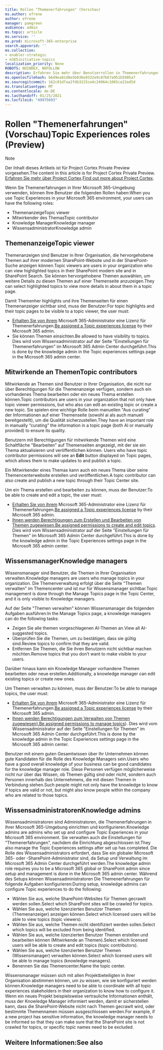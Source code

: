 ```yaml
---
title: Rollen "Themenerfahrungen" (Vorschau)
ms.author: efrene
author: efrene
manager: pamgreen
audience: admin
ms.topic: article
ms.service: ''
ms.prod: microsoft-365-enterprise
search.appverid: ''
ms.collection:
- enabler-strategic
- m365initiative-topics
localization_priority: None
ROBOTS: NOINDEX, NOFOLLOW
description: Erfahren Sie mehr über Benutzerrollen in Themenerfahrungen.
ms.openlocfilehash: b649ea81d8e5b036e9332e9c87b67a951b5905a7
ms.sourcegitcommit: 162c01dfaa2fdb3225ce4c24964c1065ce22ed5d
ms.translationtype: MT
ms.contentlocale: de-DE
ms.lasthandoff: 01/25/2021
ms.locfileid: "49975693"
---
```

# <a name="topic-experiences-roles-preview"></a><span data-ttu-id="8ef0d-103">Rollen "Themenerfahrungen" (Vorschau)</span><span class="sxs-lookup"><span data-stu-id="8ef0d-103">Topic Experiences roles (Preview)</span></span>

> [!Note] 
> <span data-ttu-id="8ef0d-104">Der Inhalt dieses Artikels ist für Project Cortex Private Preview vorgesehen.</span><span class="sxs-lookup"><span data-stu-id="8ef0d-104">The content in this article is for Project Cortex Private Preview.</span></span> <span data-ttu-id="8ef0d-105">[Erfahren Sie mehr über Project Cortex](https://aka.ms/projectcortex).</span><span class="sxs-lookup"><span data-stu-id="8ef0d-105">[Find out more about Project Cortex](https://aka.ms/projectcortex).</span></span>


<span data-ttu-id="8ef0d-106">Wenn Sie Themenerfahrungen in Ihrer Microsoft 365-Umgebung verwenden, können Ihre Benutzer die folgenden Rollen haben:</span><span class="sxs-lookup"><span data-stu-id="8ef0d-106">When you use Topic Experiences in your Microsoft 365 environment, your users can have the following roles:</span></span>
-   <span data-ttu-id="8ef0d-107">Themenanzeige</span><span class="sxs-lookup"><span data-stu-id="8ef0d-107">Topic viewer</span></span>
-   <span data-ttu-id="8ef0d-108">Mitwirkender des Themas</span><span class="sxs-lookup"><span data-stu-id="8ef0d-108">Topic contributor</span></span>
-   <span data-ttu-id="8ef0d-109">Knowledge Manager</span><span class="sxs-lookup"><span data-stu-id="8ef0d-109">Knowledge manager</span></span>
-   <span data-ttu-id="8ef0d-110">Wissensadministrator</span><span class="sxs-lookup"><span data-stu-id="8ef0d-110">Knowledge admin</span></span>

## <a name="topic-viewer"></a><span data-ttu-id="8ef0d-111">Themenanzeige</span><span class="sxs-lookup"><span data-stu-id="8ef0d-111">Topic viewer</span></span>

<span data-ttu-id="8ef0d-112">Themenanzeigen sind Benutzer in Ihrer Organisation, die hervorgehobene Themen auf ihrer modernen SharePoint-Website und in der SharePoint-Suche anzeigen können.</span><span class="sxs-lookup"><span data-stu-id="8ef0d-112">Topic viewers are users in your organization who can view highlighted topics in their SharePoint modern site and in SharePoint Search.</span></span> <span data-ttu-id="8ef0d-113">Sie können hervorgehobene Themen auswählen, um weitere Details zu diesen Themen auf einer Themenseite anzuzeigen.</span><span class="sxs-lookup"><span data-stu-id="8ef0d-113">They can select highlighted topics to view more details in about them in a topic page.</span></span> 

<span data-ttu-id="8ef0d-114">Damit Themenher highlights und ihre Themenseiten für einen Themenanzeiger sichtbar sind, muss der Benutzer:</span><span class="sxs-lookup"><span data-stu-id="8ef0d-114">For topic highlights and their topic pages to be visible to a topic viewer, the user must:</span></span>
-   <span data-ttu-id="8ef0d-115">[Erhalten Sie von ihrem](https://docs.microsoft.com/microsoft-365/knowledge/set-up-topic-experiences#assign-licenses) Microsoft 365-Administrator eine Lizenz für Themenerfahrungen.</span><span class="sxs-lookup"><span data-stu-id="8ef0d-115">[Be assigned a Topic experiences license](https://docs.microsoft.com/microsoft-365/knowledge/set-up-topic-experiences#assign-licenses) by their Microsoft 365 admin.</span></span>
-   <span data-ttu-id="8ef0d-116">Sie können Themen einsichten.</span><span class="sxs-lookup"><span data-stu-id="8ef0d-116">Be allowed to have visibility to topics.</span></span> <span data-ttu-id="8ef0d-117">Dies wird vom Wissensadministrator auf der Seite "Einstellungen für Themenerfahrungen" im Microsoft 365 Admin Center durchgeführt.</span><span class="sxs-lookup"><span data-stu-id="8ef0d-117">This is done by the knowledge admin in the Topic experiences settings page in the Microsoft 365 admin center.</span></span>


## <a name="topic-contributors"></a><span data-ttu-id="8ef0d-118">Mitwirkende an Themen</span><span class="sxs-lookup"><span data-stu-id="8ef0d-118">Topic contributors</span></span>

<span data-ttu-id="8ef0d-119">Mitwirkende an Themen sind Benutzer in Ihrer Organisation, die nicht nur über Berechtigungen für die Themenanzeige verfügen, sondern auch ein vorhandenes Thema bearbeiten oder ein neues Thema erstellen können.</span><span class="sxs-lookup"><span data-stu-id="8ef0d-119">Topic contributors are users in your organization that not only have topic viewer permissions, but who also can edit an existing topic or create a new topic.</span></span> <span data-ttu-id="8ef0d-120">Sie spielen eine wichtige Rolle beim manuellen "Aus curating" der Informationen auf einer Themenseite (sowohl ai als auch manuell bereitgestellt), um die Qualität sicherzustellen.</span><span class="sxs-lookup"><span data-stu-id="8ef0d-120">They have an important role in manually “curating” the information in a topic page (both AI or manually provided) to ensure its quality.</span></span>

<span data-ttu-id="8ef0d-121">Benutzern mit Berechtigungen für mitwirkende Themen wird eine Schaltfläche "Bearbeiten" auf Themenseiten angezeigt, mit der sie ein Thema aktualisieren und veröffentlichen können. </span><span class="sxs-lookup"><span data-stu-id="8ef0d-121">Users who have topic contributor permissions will see an **Edit** button displayed on Topic pages, which allows them to make updates to and publish a topic.</span></span>

<span data-ttu-id="8ef0d-122">Ein Mitwirkender eines Themas kann auch ein neues Thema über seine Themencenterwebsite erstellen und veröffentlichen.</span><span class="sxs-lookup"><span data-stu-id="8ef0d-122">A topic contributor can also create and publish a new topic through their Topic Center site.</span></span>

<span data-ttu-id="8ef0d-123">Um ein Thema erstellen und bearbeiten zu können, muss der Benutzer:</span><span class="sxs-lookup"><span data-stu-id="8ef0d-123">To be able to create and edit a topic, the user must:</span></span>

-   <span data-ttu-id="8ef0d-124">[Erhalten Sie von ihrem](https://docs.microsoft.com/microsoft-365/knowledge/set-up-topic-experiences#assign-licenses) Microsoft 365-Administrator eine Lizenz für Themenerfahrungen.</span><span class="sxs-lookup"><span data-stu-id="8ef0d-124">[Be assigned a Topic experiences license](https://docs.microsoft.com/microsoft-365/knowledge/set-up-topic-experiences#assign-licenses) by their Microsoft 365 admin.</span></span>
-   <span data-ttu-id="8ef0d-125">[Ihnen werden Berechtigungen zum Erstellen und Bearbeiten von Themen zugewiesen.](https://docs.microsoft.com/microsoft-365/knowledge/topic-experiences-user-permissions#change-who-has-permissions-to-do-tasks-on-the-topic-center)</span><span class="sxs-lookup"><span data-stu-id="8ef0d-125">[Be assigned permissions to create and edit topics](https://docs.microsoft.com/microsoft-365/knowledge/topic-experiences-user-permissions#change-who-has-permissions-to-do-tasks-on-the-topic-center).</span></span> <span data-ttu-id="8ef0d-126">Dies wird vom Wissensadministrator auf der Seite "Einstellungen für Themen" im Microsoft 365 Admin Center durchgeführt.</span><span class="sxs-lookup"><span data-stu-id="8ef0d-126">This is done by the knowledge admin in the Topic Experiences settings page in the Microsoft 365 admin center.</span></span>

## <a name="knowledge-managers"></a><span data-ttu-id="8ef0d-127">Wissensmanager</span><span class="sxs-lookup"><span data-stu-id="8ef0d-127">Knowledge managers</span></span>

<span data-ttu-id="8ef0d-128">Wissensmanager sind Benutzer, die Themen in Ihrer Organisation verwalten.</span><span class="sxs-lookup"><span data-stu-id="8ef0d-128">Knowledge managers are users who manage topics in your organization.</span></span>  <span data-ttu-id="8ef0d-129">Die Themenverwaltung erfolgt über die Seite "Themen verwalten" im Themencenter und ist nur für Wissensmanager sichtbar.</span><span class="sxs-lookup"><span data-stu-id="8ef0d-129">Topic management is done through the Manage Topics page in the Topic Center, and it is only visible to Knowledge managers.</span></span>

<span data-ttu-id="8ef0d-130">Auf der Seite "Themen verwalten" können Wissensmanager die folgenden Aufgaben ausführen:</span><span class="sxs-lookup"><span data-stu-id="8ef0d-130">In the Manage Topics page, a knowledge managers can do the following tasks:</span></span>
-   <span data-ttu-id="8ef0d-131">Zeigen Sie alle themen vorgeschlagenen AI-Themen an.</span><span class="sxs-lookup"><span data-stu-id="8ef0d-131">View all AI-suggested topics.</span></span>
-   <span data-ttu-id="8ef0d-132">Überprüfen Sie die Themen, um zu bestätigen, dass sie gültig sind.</span><span class="sxs-lookup"><span data-stu-id="8ef0d-132">Review topics to confirm that they are valid.</span></span>
-   <span data-ttu-id="8ef0d-133">Entfernen Sie Themen, die Sie ihren Benutzern nicht sichtbar machen möchten.</span><span class="sxs-lookup"><span data-stu-id="8ef0d-133">Remove topics that you don’t want to make visible to your users.</span></span>


<span data-ttu-id="8ef0d-134">Darüber hinaus kann ein Knowledge Manager vorhandene Themen bearbeiten oder neue erstellen.</span><span class="sxs-lookup"><span data-stu-id="8ef0d-134">Additionally, a knowledge manager can edit existing topics or create new ones.</span></span>

<span data-ttu-id="8ef0d-135">Um Themen verwalten zu können, muss der Benutzer:</span><span class="sxs-lookup"><span data-stu-id="8ef0d-135">To be able to manage topics, the user must:</span></span>
-   <span data-ttu-id="8ef0d-136">[Erhalten Sie von ihrem](https://docs.microsoft.com/microsoft-365/knowledge/set-up-topic-experiences#assign-licenses) Microsoft 365-Administrator eine Lizenz für Themenerfahrungen.</span><span class="sxs-lookup"><span data-stu-id="8ef0d-136">[Be assigned a Topic experiences license](https://docs.microsoft.com/microsoft-365/knowledge/set-up-topic-experiences#assign-licenses) by their Microsoft 365 admin.</span></span>
-   <span data-ttu-id="8ef0d-137">[Ihnen werden Berechtigungen zum Verwalten von Themen zugewiesen).](https://docs.microsoft.com/microsoft-365/knowledge/topic-experiences-user-permissions#change-who-has-permissions-to-do-tasks-on-the-topic-center)</span><span class="sxs-lookup"><span data-stu-id="8ef0d-137">[Be assigned permissions to manage topics](https://docs.microsoft.com/microsoft-365/knowledge/topic-experiences-user-permissions#change-who-has-permissions-to-do-tasks-on-the-topic-center)).</span></span> <span data-ttu-id="8ef0d-138">Dies wird vom Wissensadministrator auf der Seite "Einstellungen für Themen" im Microsoft 365 Admin Center durchgeführt.</span><span class="sxs-lookup"><span data-stu-id="8ef0d-138">This is done by the knowledge admin in the Topic Experiences settings page in the Microsoft 365 admin center.</span></span>

<span data-ttu-id="8ef0d-139">Benutzer mit einem guten Gesamtwissen über Ihr Unternehmen können gute Kandidaten für die Rolle des Knowledge Managers sein.</span><span class="sxs-lookup"><span data-stu-id="8ef0d-139">Users who have a good overall knowledge of your business can be good candidates for the knowledge manager role.</span></span> <span data-ttu-id="8ef0d-140">Diese Personen verfügen möglicherweise nicht nur über das Wissen, ob Themen gültig sind oder nicht, sondern auch Personen innerhalb des Unternehmens, die mit diesen Themen in Verbindung stehen.</span><span class="sxs-lookup"><span data-stu-id="8ef0d-140">Such people might not only have the knowledge to know if topics are valid or not, but might also know people within the company who are related to those topics.</span></span>


## <a name="knowledge-admins"></a><span data-ttu-id="8ef0d-141">Wissensadministratoren</span><span class="sxs-lookup"><span data-stu-id="8ef0d-141">Knowledge admins</span></span>

<span data-ttu-id="8ef0d-142">Wissensadministratoren sind Administratoren, die Themenerfahrungen in Ihrer Microsoft 365-Umgebung einrichten und konfigurieren.</span><span class="sxs-lookup"><span data-stu-id="8ef0d-142">Knowledge admins are admins who set up and configure Topic Experiences in your Microsoft 365 environment.</span></span> <span data-ttu-id="8ef0d-143">Sie verwalten auch die Einstellungen für "Themenerfahrungen", nachdem die Einrichtung abgeschlossen ist.</span><span class="sxs-lookup"><span data-stu-id="8ef0d-143">They also manage the Topic Experiences settings after set up has completed.</span></span> <span data-ttu-id="8ef0d-144">Die Rolle des Wissensadministrators erfordert, dass Sie ein globaler Microsoft 365- oder -SharePoint-Administrator sind, da Setup und Verwaltung im Microsoft 365 Admin Center durchgeführt werden.</span><span class="sxs-lookup"><span data-stu-id="8ef0d-144">The knowledge admin role requires you to be a Microsoft 365 global or SharePoint admin since setup and management is done in the Microsoft 365 admin center.</span></span>
<span data-ttu-id="8ef0d-145">Während des Setups können Wissensadministratoren Die Themenerfahrungen für folgende Aufgaben konfigurieren:</span><span class="sxs-lookup"><span data-stu-id="8ef0d-145">During setup, knowledge admins can configure Topic experiences to do the following:</span></span>

-   <span data-ttu-id="8ef0d-146">Wählen Sie aus, welche SharePoint-Websites für Themen gecrawlt werden sollen.</span><span class="sxs-lookup"><span data-stu-id="8ef0d-146">Select which SharePoint sites will be crawled for topics.</span></span>
-   <span data-ttu-id="8ef0d-147">Wählen Sie aus, welche lizenzierten Benutzer Themen (Themenanzeiger) anzeigen können.</span><span class="sxs-lookup"><span data-stu-id="8ef0d-147">Select which licensed users will be able to view topics (topic viewers).</span></span>
-   <span data-ttu-id="8ef0d-148">Wählen Sie aus, welche Themen nicht identifiziert werden sollen.</span><span class="sxs-lookup"><span data-stu-id="8ef0d-148">Select which topics will be excluded from being identified.</span></span>
-   <span data-ttu-id="8ef0d-149">Wählen Sie aus, welche lizenzierten Benutzer Themen erstellen und bearbeiten können (Mitwirkende an Themen).</span><span class="sxs-lookup"><span data-stu-id="8ef0d-149">Select which licensed users will be able to create and edit topics (topic contributors).</span></span>
-   <span data-ttu-id="8ef0d-150">Wählen Sie aus, welche lizenzierten Benutzer Themen (Wissensmanager) verwalten können.</span><span class="sxs-lookup"><span data-stu-id="8ef0d-150">Select which licensed users will be able to manage topics (knowledge managers).</span></span>
-   <span data-ttu-id="8ef0d-151">Benennen Sie das Themencenter.</span><span class="sxs-lookup"><span data-stu-id="8ef0d-151">Name the topic center.</span></span>

<span data-ttu-id="8ef0d-152">Wissensmanager müssen sich mit allen Projektbeteiligten in ihrer Organisation abstimmen können, um zu wissen, wie sie konfiguriert werden können.</span><span class="sxs-lookup"><span data-stu-id="8ef0d-152">Knowledge managers need to be able to coordinate with all topic experiences stakeholders in their organization to know how to configure it.</span></span> <span data-ttu-id="8ef0d-153">Wenn ein neues Projekt beispielsweise vertrauliche Informationen enthält, muss der Knowledge Manager informiert werden, damit er sicherstellen kann, dass die SharePoint-Website nicht nach Themen gecrawlt wird, oder bestimmte Themennamen müssen ausgeschlossen werden.</span><span class="sxs-lookup"><span data-stu-id="8ef0d-153">For example, if a new project has sensitive information, the knowledge manager needs to be informed so that they can make sure that the SharePoint site is not crawled for topics, or specific topic names need to be excluded.</span></span>


## <a name="see-also"></a><span data-ttu-id="8ef0d-154">Weitere Informationen:</span><span class="sxs-lookup"><span data-stu-id="8ef0d-154">See also</span></span>

